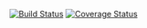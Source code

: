 [![Build Status](https://app.travis-ci.com/yashwanth-alapati/SE_ASSIGN1.svg?token=5CzaCsh5AqstQS8aFcN5&branch=new-main)](https://app.travis-ci.com/yashwanth-alapati/SE_ASSIGN1)
[![Coverage Status](https://coveralls.io/repos/github/yashwanth-alapati/SE_ASSIGN1/badge.svg?branch=new-main)](https://coveralls.io/github/yashwanth-alapati/SE_ASSIGN1?branch=new-main)

